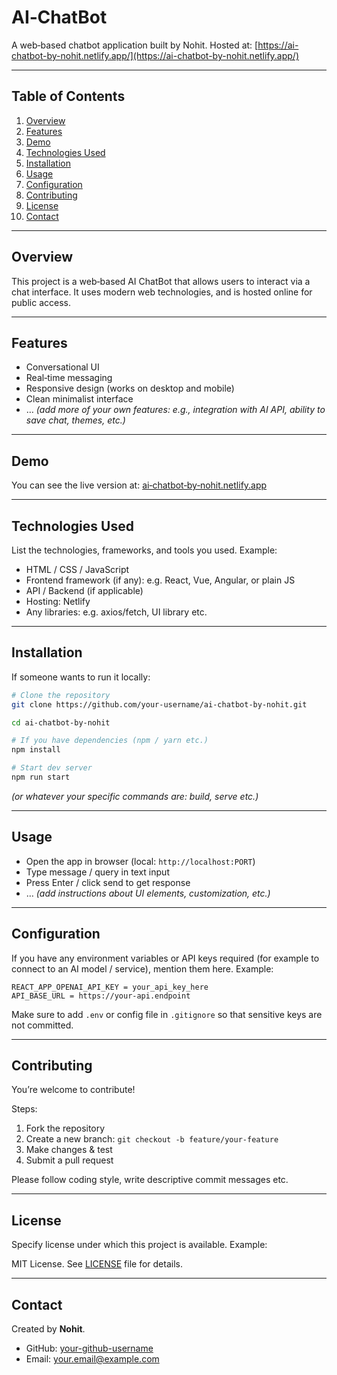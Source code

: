 # AI‑ChatBot

A web‑based chatbot application built by Nohit.
Hosted at: [https://ai-chatbot-by-nohit.netlify.app/](https://ai-chatbot-by-nohit.netlify.app/)

---

## Table of Contents

1. [Overview](#overview)
2. [Features](#features)
3. [Demo](#demo)
4. [Technologies Used](#technologies-used)
5. [Installation](#installation)
6. [Usage](#usage)
7. [Configuration](#configuration)
8. [Contributing](#contributing)
9. [License](#license)
10. [Contact](#contact)

---

## Overview

This project is a web‑based AI ChatBot that allows users to interact via a chat interface. It uses modern web technologies, and is hosted online for public access.

---

## Features

* Conversational UI
* Real‑time messaging
* Responsive design (works on desktop and mobile)
* Clean minimalist interface
* … *(add more of your own features: e.g., integration with AI API, ability to save chat, themes, etc.)*

---

## Demo

You can see the live version at:
[ai‑chatbot‑by‑nohit.netlify.app](https://ai-chatbot-by-nohit.netlify.app/)

---

## Technologies Used

List the technologies, frameworks, and tools you used. Example:

* HTML / CSS / JavaScript
* Frontend framework (if any): e.g. React, Vue, Angular, or plain JS
* API / Backend (if applicable)
* Hosting: Netlify
* Any libraries: e.g. axios/fetch, UI library etc.

---

## Installation

If someone wants to run it locally:

```bash
# Clone the repository
git clone https://github.com/your-username/ai-chatbot-by-nohit.git

cd ai-chatbot-by-nohit

# If you have dependencies (npm / yarn etc.)
npm install

# Start dev server
npm run start
```

*(or whatever your specific commands are: build, serve etc.)*

---

## Usage

* Open the app in browser (local: `http://localhost:PORT`)
* Type message / query in text input
* Press Enter / click send to get response
* … *(add instructions about UI elements, customization, etc.)*

---

## Configuration

If you have any environment variables or API keys required (for example to connect to an AI model / service), mention them here. Example:

```
REACT_APP_OPENAI_API_KEY = your_api_key_here
API_BASE_URL = https://your-api.endpoint
```

Make sure to add `.env` or config file in `.gitignore` so that sensitive keys are not committed.

---

## Contributing

You’re welcome to contribute!

Steps:

1. Fork the repository
2. Create a new branch: `git checkout -b feature/your-feature`
3. Make changes & test
4. Submit a pull request

Please follow coding style, write descriptive commit messages etc.

---

## License

Specify license under which this project is available. Example:

MIT License. See [LICENSE](LICENSE) file for details.

---

## Contact

Created by **Nohit**.

* GitHub: [your-github-username](https://github.com/your-github-username)
* Email: [your.email@example.com](mailto:your.email@example.com)
